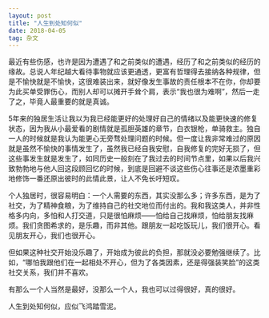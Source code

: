 ```yaml
---
layout: post
title: "人生到处知何似"
date: 2018-04-05  
tag: 杂文
---
```


最近有些伤感，也许是因为遭遇了和之前类似的遭遇，经历了和之前类似的经历的缘故。总说人年纪越大看待事物就应该更通透，更富有哲理得去接纳各种规律，但是不愉快就是不愉快，这很难装出来，就好像发生事故的责任根本不在你，你却要为此买单受罪伤心，而别人却可以摊开手耸个肩，表示“我也很为难啊”，然后一走了之，毕竟人最重要的就是真诚。

5年来的独居生活让我以为我已经能更好的处理好自己的情绪以及能更快速的修复状态，因为我从小最爱看的剧情就是孤胆英雄的章节，白衣银枪，单骑救主。独自一人的时候就是我认为能更心无旁骛处理问题的时候。但一度让我非常难过的原因就是虽然不愉快的事情发生了，虽然我已经自我安慰，自我修复的完好无损了，但这些事发生就是发生了，如同历史一般刻在了我过去的时间节点里，如果以后我兴致勃勃地与他人回这段顾回忆的时候，到底是回避不谈这些伤心往事还是浓墨重彩地修饰一番还原出彼时的此情此景，让人不免长吁短叹。

个人独居时，很容易明白：一个人需要的东西，其实没那么多；许多东西，是为了社交，为了精神食粮，为了维持自己的社交地位而付出的。我和我这类人，并非性格多内向，多怕和人打交道，只是很怕麻烦——怕给自己找麻烦，怕给朋友找麻烦。我们贪图希求的，是乐趣，而非其他。跟朋友一起吃饭玩儿，我们很开心。看见朋友开心，我们也很开心。

但如果这种社交开始没乐趣了，开始成为彼此的负担，那就没必要勉强继续了。比如，“哪怕我跟他们在一起相处不开心，但为了各类因素，还是得强装笑脸”的这类社交关系，我们并不喜欢。

有那么一个人当然是最好，没那么一个人，我也可以过得很好，真的很好。

人生到处知何似，应似飞鸿踏雪泥。
